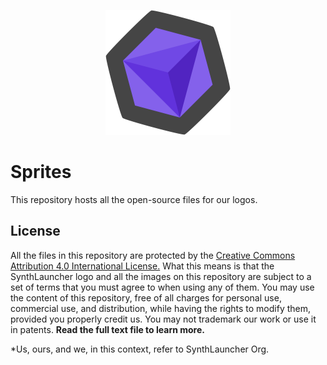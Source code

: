 <p align="center">
  <img src="https://github.com/SynthLauncher/Sprites/blob/main/Logos/Icons/v8/synthlogo-800.png?raw=true" width="200" height="200">
</p>

# Sprites
This repository hosts all the open-source files for our logos.

## License
All the files in this repository are protected by the [Creative Commons Attribution 4.0 International License.](https://github.com/SynthLauncher/Sprites/blob/main/LICENSE.txt)
What this means is that the SynthLauncher logo and all the images on this repository are subject to a set of terms that you must agree to when using any of them. You may use the content of this repository, free of all charges for personal use, commercial use, and distribution, while having the rights to modify them, provided you properly credit us. You may not trademark our work or use it in patents. **Read the full text file to learn more.**

*Us, ours, and we, in this context, refer to SynthLauncher Org.
